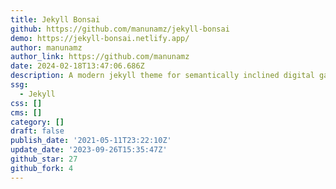 ```yaml
---
title: Jekyll Bonsai
github: https://github.com/manunamz/jekyll-bonsai
demo: https://jekyll-bonsai.netlify.app/
author: manunamz
author_link: https://github.com/manunamz
date: 2024-02-18T13:47:06.686Z
description: A modern jekyll theme for semantically inclined digital gardeners.
ssg:
  - Jekyll
css: []
cms: []
category: []
draft: false
publish_date: '2021-05-11T23:22:10Z'
update_date: '2023-09-26T15:35:47Z'
github_star: 27
github_fork: 4
---
```

